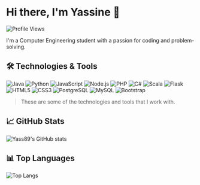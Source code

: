# Hi there, I'm Yassine 👋 

![Profile Views](https://komarev.com/ghpvc/?username=Yass89&color=blue)

 I'm a Computer Engineering student with a passion for coding and problem-solving.
 
## 🛠️ Technologies & Tools

![Java](https://img.shields.io/badge/-Java-red?style=flat-square&logo=Java)
![Python](https://img.shields.io/badge/-Python-yellow?style=flat-square&logo=Python)
![JavaScript](https://img.shields.io/badge/-JavaScript-blue?style=flat-square&logo=JavaScript)
![Node.js](https://img.shields.io/badge/-Node.js-black?style=flat-square&logo=Node.js)
![PHP](https://img.shields.io/badge/-PHP-777BB4?style=flat-square&logo=PHP&logoColor=white)
![C#](https://img.shields.io/badge/-C%23-239120?style=flat-square&logo=C-Sharp&logoColor=white)
![Scala](https://img.shields.io/badge/-Scala-DC322F?style=flat-square&logo=Scala&logoColor=white)
![Flask](https://img.shields.io/badge/-Flask-000000?style=flat-square&logo=Flask&logoColor=white)
![HTML5](https://img.shields.io/badge/-HTML5-E34F26?style=flat-square&logo=HTML5&logoColor=white)
![CSS3](https://img.shields.io/badge/-CSS3-1572B6?style=flat-square&logo=CSS3&logoColor=white)
![PostgreSQL](https://img.shields.io/badge/-PostgreSQL-336791?style=flat-square&logo=PostgreSQL&logoColor=white)
![MySQL](https://img.shields.io/badge/-MySQL-4479A1?style=flat-square&logo=MySQL&logoColor=white)
![Bootstrap](https://img.shields.io/badge/-Bootstrap-7952B3?style=flat-square&logo=Bootstrap&logoColor=white)

> These are some of the technologies and tools that I work with.

## 📈 GitHub Stats

![Yass89's GitHub stats](https://github-readme-stats.vercel.app/api?username=Yass89&show_icons=true&count_private=true&theme=radical)

## 📊 Top Languages

![Top Langs](https://github-readme-stats.vercel.app/api/top-langs/?username=Yass89&layout=compact&count_private=true&theme=radical)








